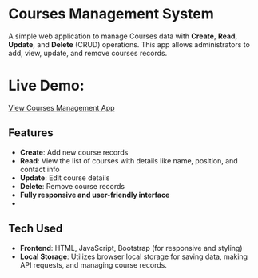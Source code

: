 # Courses Management System

A simple web application to manage Courses data with **Create**, **Read**, **Update**, and **Delete** (CRUD) operations. This app allows administrators to add, view, update, and remove courses records.

# Live Demo:
[View Courses Management App]([https://react-crud-project-rlw4.onrender.com/](https://raheeqmousa.github.io/Crud-example/))

## Features
- **Create**: Add new course records
- **Read**: View the list of courses with details like name, position, and contact info
- **Update**: Edit course details
- **Delete**: Remove course records
- **Fully responsive and user-friendly interface**
- 
## Tech Used
- **Frontend**: HTML, JavaScript, Bootstrap (for responsive and styling)
- **Local Storage**: Utilizes browser local storage for saving data, making API requests, and managing course records.
